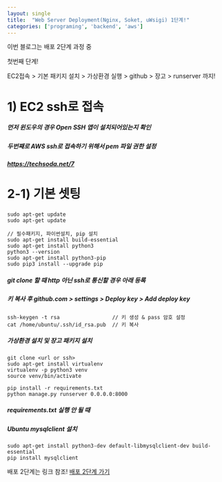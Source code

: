 ```yaml
---
layout: single
title:  "Web Server Deployment(Nginx, Soket, uWsigi) 1단계!"
categories: ['programing', 'backend', 'aws']
---
```


이번 블로그는 배포 2단계 과정 중 

첫번째 단계!

EC2접속 > 기본 패키지 설치 > 가상환경 실행 > github > 장고 > runserver 까지!

# 1) EC2 ssh로 접속
##### 먼저 윈도우의 경우 Open SSH 앱이 설치되어있는지 확인
##### 두번째로 AWS ssh로 접속하기 위해서 pem 파일 권한 설정
##### https://techsoda.net/7


# 2-1) 기본 셋팅
##### 
```
sudo apt-get update
sudo apt-get update

// 필수패키지, 파이썬설치, pip 설치
sudo apt-get install build-essential
sudo apt-get install python3
python3 --version
sudo apt-get install python3-pip
sudo pip3 install --upgrade pip
```
##### git clone 할 때 http 아닌 ssh로 통신할 경우 아래 등록
##### 키 복사 후 github.com > settings > Deploy key > Add deploy key
```
ssh-keygen -t rsa                 // 키 생성 & pass 암호 설정
cat /home/ubuntu/.ssh/id_rsa.pub  // 키 복사
```

##### 가상환경 설치 및 장고 패키지 설치
```
git clone <url or ssh>
sudo apt-get install virtualenv 
virtualenv -p python3 venv
source venv/bin/activate
```
```
pip install -r requirements.txt
python manage.py runserver 0.0.0.0:8000
```
##### requirements.txt 실행 안 될 때
##### Ubuntu mysqlclient 설치
```
sudo apt-get install python3-dev default-libmysqlclient-dev build-essential
pip install mysqlclient
```


배포 2단계는 링크 참조!
[배포 2단계 가기](https://madihada.github.io/deployment-webserver/)
